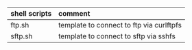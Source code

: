 | shell scripts               | comment                                                                                     |
| :-------------------------- | :------------------------------------------------------------------------------------------ |
| ftp.sh                      | template to connect to ftp via curlftpfs                                                    |
| sftp.sh                     | template to connect to sftp via sshfs                                                       |
